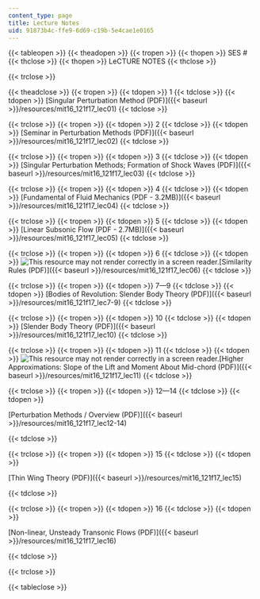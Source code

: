 ```yaml
---
content_type: page
title: Lecture Notes
uid: 91873b4c-ffe9-6d69-c19b-5e4cae1e0165
---
```


{{< tableopen >}}
{{< theadopen >}}
{{< tropen >}}
{{< thopen >}}
SES #
{{< thclose >}}
{{< thopen >}}
LeCTURE NOTES
{{< thclose >}}

{{< trclose >}}

{{< theadclose >}}
{{< tropen >}}
{{< tdopen >}}
1
{{< tdclose >}}
{{< tdopen >}}
[Singular Perturbation Method (PDF)]({{< baseurl >}}/resources/mit16_121f17_lec01)
{{< tdclose >}}

{{< trclose >}}
{{< tropen >}}
{{< tdopen >}}
2
{{< tdclose >}}
{{< tdopen >}}
[Seminar in Perturbation Methods (PDF)]({{< baseurl >}}/resources/mit16_121f17_lec02)
{{< tdclose >}}

{{< trclose >}}
{{< tropen >}}
{{< tdopen >}}
3
{{< tdclose >}}
{{< tdopen >}}
[Singular Perturbation Methods; Formation of Shock Waves (PDF)]({{< baseurl >}}/resources/mit16_121f17_lec03)
{{< tdclose >}}

{{< trclose >}}
{{< tropen >}}
{{< tdopen >}}
4
{{< tdclose >}}
{{< tdopen >}}
[Fundamental of Fluid Mechanics (PDF - 3.2MB)]({{< baseurl >}}/resources/mit16_121f17_lec04)
{{< tdclose >}}

{{< trclose >}}
{{< tropen >}}
{{< tdopen >}}
5
{{< tdclose >}}
{{< tdopen >}}
[Linear Subsonic Flow (PDF - 2.7MB)]({{< baseurl >}}/resources/mit16_121f17_lec05)
{{< tdclose >}}

{{< trclose >}}
{{< tropen >}}
{{< tdopen >}}
6
{{< tdclose >}}
{{< tdopen >}}
![This resource may not render correctly in a screen reader.](/images/inacessible.gif)[Similarity Rules (PDF)]({{< baseurl >}}/resources/mit16_121f17_lec06)
{{< tdclose >}}

{{< trclose >}}
{{< tropen >}}
{{< tdopen >}}
7—9
{{< tdclose >}}
{{< tdopen >}}
[Bodies of Revolution: Slender Body Theory (PDF)]({{< baseurl >}}/resources/mit16_121f17_lec7-9)
{{< tdclose >}}

{{< trclose >}}
{{< tropen >}}
{{< tdopen >}}
10
{{< tdclose >}}
{{< tdopen >}}
[Slender Body Theory (PDF)]({{< baseurl >}}/resources/mit16_121f17_lec10)
{{< tdclose >}}

{{< trclose >}}
{{< tropen >}}
{{< tdopen >}}
11
{{< tdclose >}}
{{< tdopen >}}
![This resource may not render correctly in a screen reader.](/images/inacessible.gif)[Higher Approximations: Slope of the Lift and Moment About Mid-chord (PDF)]({{< baseurl >}}/resources/mit16_121f17_lec11)
{{< tdclose >}}

{{< trclose >}}
{{< tropen >}}
{{< tdopen >}}
12—14
{{< tdclose >}}
{{< tdopen >}}


[Perturbation Methods / Overview (PDF)]({{< baseurl >}}/resources/mit16_121f17_lec12-14)


{{< tdclose >}}

{{< trclose >}}
{{< tropen >}}
{{< tdopen >}}
15
{{< tdclose >}}
{{< tdopen >}}


[Thin Wing Theory (PDF)]({{< baseurl >}}/resources/mit16_121f17_lec15)


{{< tdclose >}}

{{< trclose >}}
{{< tropen >}}
{{< tdopen >}}
16
{{< tdclose >}}
{{< tdopen >}}


[Non-linear, Unsteady Transonic Flows (PDF)]({{< baseurl >}}/resources/mit16_121f17_lec16)


{{< tdclose >}}

{{< trclose >}}

{{< tableclose >}}